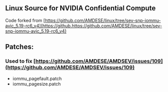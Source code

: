 ## Linux Source for NVIDIA Confidential Compute
Code forked from [https://github.com/AMDESE/linux/tree/sev-snp-iommu-avic_5.19-rc6_v4](https://github.https://github.com/AMDESE/linux/tree/sev-snp-iommu-avic_5.19-rc6_v4)

## Patches:
### Used to fix [https://github.com/AMDESE/AMDSEV/issues/109](https://github.com/AMDESE/AMDSEV/issues/109)
- iommu_pagefault.patch
- iommu_pagesize.patch
